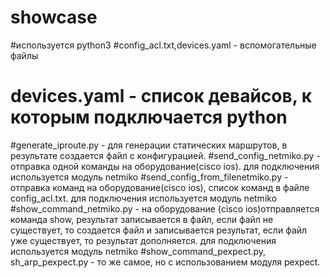 # showcase
#используется python3
#config_acl.txt,devices.yaml - вспомогательные файлы
# devices.yaml - список девайсов, к которым подключается python
#generate_iproute.py - для генерации статических маршрутов, в результате создается файл с конфигурацией.
#send_config_netmiko.py - отправка одной команды на оборудование(cisco ios). для подключения используется модуль netmiko 
#send_config_from_filenetmiko.py - отправка команд на оборудование(cisco ios), список команд в файле config_acl.txt. для подключения используется модуль netmiko 
#show_command_netmiko.py - на оборудование (cisco ios)отправляется команда show, результат записывается в файл, если файл не существует, то создается файл и записывается результат, если файл уже существует, то результат дополняется. для подключения используется модуль netmiko
#show_command_pexpect.py, sh_arp_pexpect.py - то же самое, но с использованием модуля pexpect.
